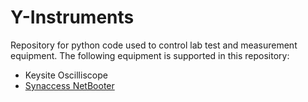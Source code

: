 # Y-Instruments

Repository for python code used to control lab test and measurement equipment.
The following equipment is supported in this repository:

* Keysite Oscilliscope
* [Synaccess NetBooter](./pdu/README.md)

